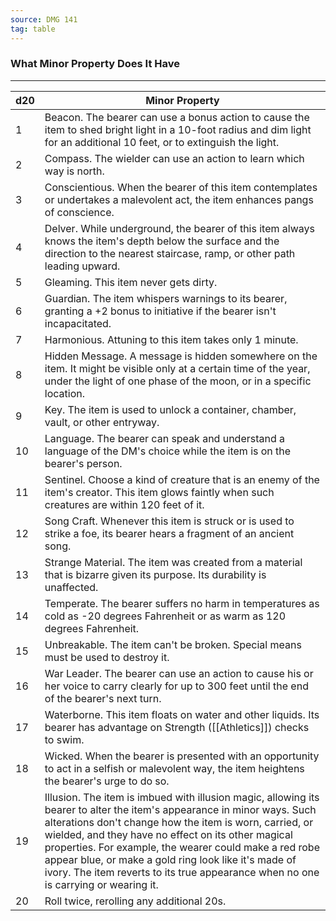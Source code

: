 ```yaml
---
source: DMG 141
tag: table
---
```


### What Minor Property Does It Have
---
|d20|Minor Property|
|----|------------|
|1|Beacon. The bearer can use a bonus action to cause the item to shed bright light in a 10-foot radius and dim light for an additional 10 feet, or to extinguish the light.|
|2|Compass. The wielder can use an action to learn which way is north.|
|3|Conscientious. When the bearer of this item contemplates or undertakes a malevolent act, the item enhances pangs of conscience.|
|4|Delver. While underground, the bearer of this item always knows the item's depth below the surface and the direction to the nearest staircase, ramp, or other path leading upward.|
|5|Gleaming. This item never gets dirty.|
|6|Guardian. The item whispers warnings to its bearer, granting a +2 bonus to initiative if the bearer isn't incapacitated.|
|7|Harmonious. Attuning to this item takes only 1 minute.|
|8|Hidden Message. A message is hidden somewhere on the item. It might be visible only at a certain time of the year, under the light of one phase of the moon, or in a specific location.|
|9|Key. The item is used to unlock a container, chamber, vault, or other entryway.|
|10|Language. The bearer can speak and understand a language of the DM's choice while the item is on the bearer's person.|
|11|Sentinel. Choose a kind of creature that is an enemy of the item's creator. This item glows faintly when such creatures are within 120 feet of it.|
|12|Song Craft. Whenever this item is struck or is used to strike a foe, its bearer hears a fragment of an ancient song.|
|13|Strange Material. The item was created from a material that is bizarre given its purpose. Its durability is unaffected.|
|14|Temperate. The bearer suffers no harm in temperatures as cold as -20 degrees Fahrenheit or as warm as 120 degrees Fahrenheit.|
|15|Unbreakable. The item can't be broken. Special means must be used to destroy it.|
|16|War Leader. The bearer can use an action to cause his or her voice to carry clearly for up to 300 feet until the end of the bearer's next turn.|
|17|Waterborne. This item floats on water and other liquids. Its bearer has advantage on Strength ([[Athletics]]) checks to swim.|
|18|Wicked. When the bearer is presented with an opportunity to act in a selfish or malevolent way, the item heightens the bearer's urge to do so.|
|19|Illusion. The item is imbued with illusion magic, allowing its bearer to alter the item's appearance in minor ways. Such alterations don't change how the item is worn, carried, or wielded, and they have no effect on its other magical properties. For example, the wearer could make a red robe appear blue, or make a gold ring look like it's made of ivory. The item reverts to its true appearance when no one is carrying or wearing it.|
|20|Roll twice, rerolling any additional 20s.|
